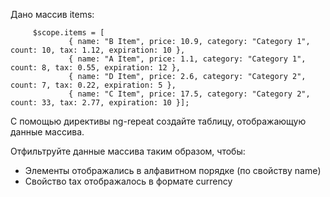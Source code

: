 Дано массив items: 
```
     $scope.items = [
             { name: "B Item", price: 10.9, category: "Category 1", count: 10, tax: 1.12, expiration: 10 },
             { name: "A Item", price: 1.1, category: "Category 1", count: 8, tax: 0.55, expiration: 12 },
             { name: "D Item", price: 2.6, category: "Category 2", count: 7, tax: 0.22, expiration: 5 },
             { name: "C Item", price: 17.5, category: "Category 2", count: 33, tax: 2.77, expiration: 10 }];
``` 
С помощью директивы ng-repeat создайте таблицу, отображающую данные массива. 

Отфильтруйте данные массива таким образом, чтобы: 
* Элементы отображались в алфавитном порядке (по свойству name)
* Свойство tax отображалось в формате currency  